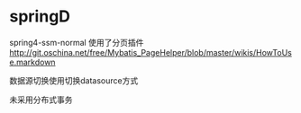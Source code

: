 # springD

spring4-ssm-normal
使用了分页插件  http://git.oschina.net/free/Mybatis_PageHelper/blob/master/wikis/HowToUse.markdown

数据源切换使用切换datasource方式

未采用分布式事务